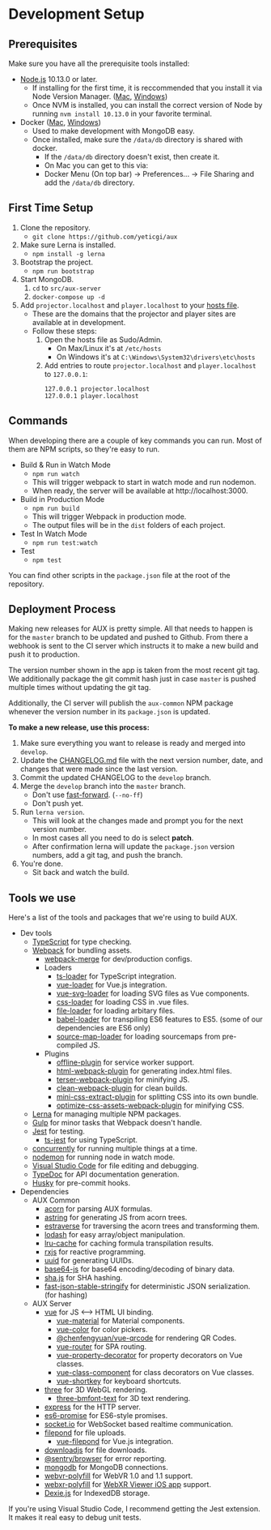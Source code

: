 # Development Setup

## Prerequisites

Make sure you have all the prerequisite tools installed:

- [Node.js](https://nodejs.org/en/download/) 10.13.0 or later.
    - If installing for the first time, it is reccommended that you install it via Node Version Manager. ([Mac][nvm-mac], [Windows][nvm-windows])
    - Once NVM is installed, you can install the correct version of Node by running `nvm install 10.13.0` in your favorite terminal.
- Docker ([Mac][docker-for-mac], [Windows][docker-for-windows])
    - Used to make development with MongoDB easy.
    - Once installed, make sure the `/data/db` directory is shared with docker.
        - If the `/data/db` directory doesn't exist, then create it.
        - On Mac you can get to this via:
        - Docker Menu (On top bar) -> Preferences... -> File Sharing and add the `/data/db` directory.

## First Time Setup

1. Clone the repository.
    - `git clone https://github.com/yeticgi/aux`
2. Make sure Lerna is installed.
    - `npm install -g lerna`
3. Bootstrap the project.
    - `npm run bootstrap`
4. Start MongoDB.
    1. `cd` to `src/aux-server`
    2. `docker-compose up -d`
5. Add `projector.localhost` and `player.localhost` to your [hosts file][hosts-file].
    - These are the domains that the projector and player sites are available at in development.
    - Follow these steps:
        1. Open the hosts file as Sudo/Admin.
            - On Max/Linux it's at `/etc/hosts`
            - On Windows it's at `C:\Windows\System32\drivers\etc\hosts`
        2. Add entries to route `projector.localhost` and `player.localhost` to `127.0.0.1`:
            ```
            127.0.0.1 projector.localhost
            127.0.0.1 player.localhost
            ```

## Commands

When developing there are a couple of key commands you can run.
Most of them are NPM scripts, so they're easy to run.

- Build & Run in Watch Mode
    - `npm run watch`
    - This will trigger webpack to start in watch mode and run nodemon.
    - When ready, the server will be available at http://localhost:3000.
- Build in Production Mode
    - `npm run build`
    - This will trigger Webpack in production mode.
    - The output files will be in the `dist` folders of each project.
- Test In Watch Mode
    - `npm run test:watch`
- Test
    - `npm test`

You can find other scripts in the `package.json` file at the root of the repository.

## Deployment Process

Making new releases for AUX is pretty simple. All that needs to happen is for the `master` branch to be updated and pushed to Github. From there a webhook is sent to the CI server which instructs it to make a new build and push it to production.

The version number shown in the app is taken from the most recent git tag. We additionally package the git commit hash just in case `master` is pushed multiple times without updating the git tag.

Additionally, the CI server will publish the `aux-common` NPM package whenever the version number in its `package.json` is updated.

**To make a new release, use this process:**

1. Make sure everything you want to release is ready and merged into `develop`.
2. Update the [CHANGELOG.md](./CHANGELOG.md) file with the next version number, date, and changes that were made since the last version.
3. Commit the updated CHANGELOG to the `develop` branch.
4. Merge the `develop` branch into the `master` branch.
    - Don't use [fast-forward](https://ariya.io/2013/09/fast-forward-git-merge). (`--no-ff`)
    - Don't push yet.
5. Run `lerna version`.
    - This will look at the changes made and prompt you for the next version number.
    - In most cases all you need to do is select **patch**.
    - After confirmation lerna will update the `package.json` version numbers, add a git tag, and push the branch.
6. You're done.
    - Sit back and watch the build.


## Tools we use

Here's a list of the tools and packages that we're using to build AUX.

- Dev tools
    - [TypeScript](https://github.com/Microsoft/TypeScript) for type checking.
    - [Webpack](https://webpack.js.org/) for bundling assets.
        - [webpack-merge](https://github.com/survivejs/webpack-merge) for dev/production configs.
        - Loaders
            - [ts-loader](https://github.com/TypeStrong/ts-loader) for TypeScript integration.
            - [vue-loader](https://github.com/vuejs/vue-loader) for Vue.js integration.
            - [vue-svg-loader](https://github.com/visualfanatic/vue-svg-loader) for loading SVG files as Vue components.
            - [css-loader](https://github.com/webpack-contrib/css-loader) for loading CSS in .vue files.
            - [file-loader](https://github.com/webpack-contrib/file-loader) for loading arbitary files.
            - [babel-loader](https://github.com/babel/babel-loader) for transpiling ES6 features to ES5. (some of our dependencies are ES6 only)
            - [source-map-loader](https://github.com/webpack-contrib/source-map-loader) for loading sourcemaps from pre-compiled JS.
        - Plugins
            - [offline-plugin](https://github.com/NekR/offline-plugin) for service worker support.
            - [html-webpack-plugin](https://github.com/jantimon/html-webpack-plugin) for generating index.html files.
            - [terser-webpack-plugin](https://github.com/webpack-contrib/terser-webpack-plugin) for minifying JS.
            - [clean-webpack-plugin](https://github.com/johnagan/clean-webpack-plugin) for clean builds.
            - [mini-css-extract-plugin](https://github.com/webpack-contrib/mini-css-extract-plugin) for splitting CSS into its own bundle.
            - [optimize-css-assets-webpack-plugin](https://github.com/NMFR/optimize-css-assets-webpack-plugin) for minifying CSS.
    - [Lerna](https://github.com/lerna/lerna) for managing multiple NPM packages.
    - [Gulp](https://gulpjs.com/) for minor tasks that Webpack doesn't handle.
    - [Jest](https://jestjs.io/) for testing.
        - [ts-jest](https://kulshekhar.github.io/ts-jest/) for using TypeScript.
    - [concurrently](https://github.com/kimmobrunfeldt/concurrently) for running multiple things at a time.
    - [nodemon](https://nodemon.io/) for running node in watch mode.
    - [Visual Studio Code](https://code.visualstudio.com/) for file editing and debugging.
    - [TypeDoc](https://typedoc.org/) for API documentation generation.
    - [Husky](https://github.com/typicode/husky) for pre-commit hooks.
- Dependencies
    - AUX Common
        - [acorn](https://github.com/acornjs/acorn) for parsing AUX formulas.
        - [astring](https://github.com/davidbonnet/astring) for generating JS from acorn trees.
        - [estraverse](https://github.com/estools/estraverse) for traversing the acorn trees and transforming them.
        - [lodash](https://lodash.com/) for easy array/object manipulation.
        - [lru-cache](https://github.com/isaacs/node-lru-cache) for caching formula transpilation results.
        - [rxjs](https://github.com/ReactiveX/rxjs) for reactive programming.
        - [uuid](https://github.com/kelektiv/node-uuid) for generating UUIDs.
        - [base64-js](https://github.com/beatgammit/base64-js) for base64 encoding/decoding of binary data.
        - [sha.js](https://github.com/crypto-browserify/sha.js/tree/master) for SHA hashing.
        - [fast-json-stable-stringify](https://github.com/epoberezkin/fast-json-stable-stringify) for deterministic JSON serialization. (for hashing)
    - AUX Server
        - [vue](https://github.com/vuejs/vue) for JS <--> HTML UI binding.
            - [vue-material](https://github.com/vuematerial/vue-material) for Material components.
            - [vue-color](https://github.com/xiaokaike/vue-color) for color pickers.
            - [@chenfengyuan/vue-qrcode](https://fengyuanchen.github.io/vue-qrcode/) for rendering QR Codes.
            - [vue-router](https://github.com/vuejs/vue-router) for SPA routing.
            - [vue-property-decorator](https://github.com/kaorun343/vue-property-decorator) for property decorators on Vue classes.
            - [vue-class-component](https://github.com/vuejs/vue-class-component) for class decorators on Vue classes.
            - [vue-shortkey](https://www.npmjs.com/package/vue-shortkey) for keyboard shortcuts.
        - [three](https://threejs.org/) for 3D WebGL rendering.
            - [three-bmfont-text](https://github.com/Jam3/three-bmfont-text) for 3D text rendering.
        - [express](http://expressjs.com/) for the HTTP server.
        - [es6-promise](https://github.com/stefanpenner/es6-promise) for ES6-style promises.
        - [socket.io](https://github.com/socketio/socket.io) for WebSocket based realtime communication.
        - [filepond](https://github.com/pqina/filepond) for file uploads.
            - [vue-filepond](https://github.com/pqina/vue-filepond) for Vue.js integration.
        - [downloadjs](https://github.com/rndme/download) for file downloads.
        - [@sentry/browser](https://github.com/getsentry/sentry-javascript/tree/master/packages/browser) for error reporting.
        - [mongodb](https://github.com/mongodb/node-mongodb-native) for MongoDB connections.
        - [webvr-polyfill](https://github.com/immersive-web/webvr-polyfill) for WebVR 1.0 and 1.1 support.
        - [webxr-polyfill](https://github.com/mozilla/webxr-polyfill) for [WebXR Viewer iOS app](https://github.com/mozilla-mobile/webxr-ios) support.
        - [Dexie.js](https://dexie.org/) for IndexedDB storage.

If you're using Visual Studio Code, I recommend getting the Jest extension. It makes it real easy to debug unit tests.

[docker-for-mac]: https://docs.docker.com/v17.12/docker-for-mac/install/
[docker-for-windows]: https://docs.docker.com/docker-for-windows/install/
[nvm-mac]: https://github.com/creationix/nvm
[nvm-windows]: https://github.com/coreybutler/nvm-windows
[hosts-file]: https://en.wikipedia.org/wiki/Hosts_(file)